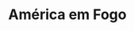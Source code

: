 ---
ref: sol-010-0031
title: "América em Fogo"
author_name: ["unknown author"]
publisher: ["Publicações Europa América"]
year: "unknown date"
origin: ["Portugal"]
formats: ["book-cover"]
disciplines: ["graphic-design"]
tags:
layout: artifact
status: ["scan"]
published: false
int_published: false
image_count:
date_added: 2023-06-16
batch:
---